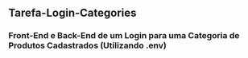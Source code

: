 ## Tarefa-Login-Categories

### Front-End e Back-End de um Login para uma Categoria de Produtos Cadastrados (Utilizando .env)
